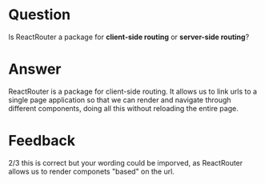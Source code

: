 # Question

Is ReactRouter a package for **client-side routing** or **server-side routing**?

# Answer

ReactRouter is a package for client-side routing. It allows us to link urls to a single page application so that we can render and navigate through different components, doing all this without reloading the entire page.


# Feedback

2/3 this is correct but your wording could be imporved, as ReactRouter allows us to render componets "based" on the url.